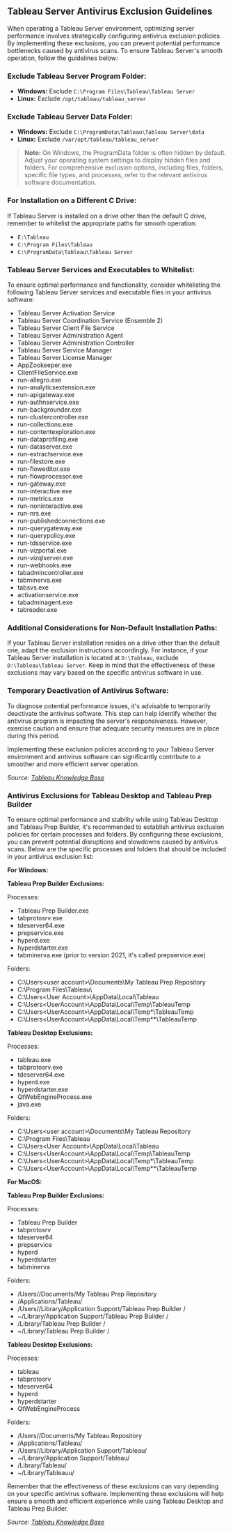 ## Tableau Server Antivirus Exclusion Guidelines

When operating a Tableau Server environment, optimizing server performance involves strategically configuring antivirus exclusion policies. By implementing these exclusions, you can prevent potential performance bottlenecks caused by antivirus scans. To ensure Tableau Server's smooth operation, follow the guidelines below:

### Exclude Tableau Server Program Folder:

- **Windows:** Exclude `C:\Program Files\Tableau\Tableau Server`
- **Linux:** Exclude `/opt/tableau/tableau_server`

### Exclude Tableau Server Data Folder:

- **Windows:** Exclude `C:\ProgramData\Tableau\Tableau Server\data`
- **Linux:** Exclude `/var/opt/tableau/tableau_server`

> **Note:** On Windows, the ProgramData folder is often hidden by default. Adjust your operating system settings to display hidden files and folders. For comprehensive exclusion options, including files, folders, specific file types, and processes, refer to the relevant antivirus software documentation.

### For Installation on a Different C Drive:
If Tableau Server is installed on a drive other than the default C drive, remember to whitelist the appropriate paths for smooth operation:

- `E:\Tableau`
- `C:\Program Files\Tableau`
- `C:\ProgramData\Tableau\Tableau Server`

### Tableau Server Services and Executables to Whitelist:

To ensure optimal performance and functionality, consider whitelisting the following Tableau Server services and executable files in your antivirus software:

- Tableau Server Activation Service
- Tableau Server Coordination Service (Ensemble 2)
- Tableau Server Client File Service
- Tableau Server Administration Agent
- Tableau Server Administration Controller
- Tableau Server Service Manager
- Tableau Server License Manager
- AppZookeeper.exe
- ClientFileService.exe
- run-allegro.exe
- run-analyticsextension.exe
- run-apigateway.exe
- run-authnservice.exe
- run-backgrounder.exe
- run-clustercontroller.exe
- run-collections.exe
- run-contentexploration.exe
- run-dataprofiling.exe
- run-dataserver.exe
- run-extractservice.exe
- run-filestore.exe
- run-floweditor.exe
- run-flowprocessor.exe
- run-gateway.exe
- run-interactive.exe
- run-metrics.exe
- run-noninteractive.exe
- run-nrs.exe
- run-publishedconnections.exe
- run-querygateway.exe
- run-querypolicy.exe
- run-tdsservice.exe
- run-vizportal.exe
- run-vizqlserver.exe
- run-webhooks.exe
- tabadmincontroller.exe
- tabminerva.exe
- tabsvs.exe
- activationservice.exe
- tabadminagent.exe
- tabreader.exe

### Additional Considerations for Non-Default Installation Paths:

If your Tableau Server installation resides on a drive other than the default one, adapt the exclusion instructions accordingly. For instance, if your Tableau Server installation is located at `D:\Tableau`, exclude `D:\Tableau\Tableau Server`. Keep in mind that the effectiveness of these exclusions may vary based on the specific antivirus software in use.

### Temporary Deactivation of Antivirus Software:

To diagnose potential performance issues, it's advisable to temporarily deactivate the antivirus software. This step can help identify whether the antivirus program is impacting the server's responsiveness. However, exercise caution and ensure that adequate security measures are in place during this period.

Implementing these exclusion policies according to your Tableau Server environment and antivirus software can significantly contribute to a smoother and more efficient server operation.

*Source: [Tableau Knowledge Base](https://kb.tableau.com/articles/howto/improving-performance-by-using-antivirus-exclusions)*


### Antivirus Exclusions for Tableau Desktop and Tableau Prep Builder

To ensure optimal performance and stability while using Tableau Desktop and Tableau Prep Builder, it's recommended to establish antivirus exclusion policies for certain processes and folders. By configuring these exclusions, you can prevent potential disruptions and slowdowns caused by antivirus scans. Below are the specific processes and folders that should be included in your antivirus exclusion list:

**For Windows:**

**Tableau Prep Builder Exclusions:**

Processes:
- Tableau Prep Builder.exe
- tabprotosrv.exe
- tdeserver64.exe
- prepservice.exe
- hyperd.exe
- hyperdstarter.exe
- tabminerva.exe (prior to version 2021, it's called prepservice.exe)

Folders:
- C:\Users\<user account>\Documents\My Tableau Prep Repository
- C:\Program Files\Tableau\
- C:\Users\<User Account>\AppData\Local\Tableau
- C:\Users\<UserAccount>\AppData\Local\Temp\TableauTemp
- C:\Users\<UserAccount>\AppData\Local\Temp\*\TableauTemp
- C:\Users\<UserAccount>\AppData\Local\Temp\*\*\TableauTemp

**Tableau Desktop Exclusions:**

Processes:
- tableau.exe
- tabprotosrv.exe
- tdeserver64.exe
- hyperd.exe
- hyperdstarter.exe
- QtWebEngineProcess.exe
- java.exe

Folders:
- C:\Users\<user account>\Documents\My Tableau Repository
- C:\Program Files\Tableau
- C:\Users\<User Account>\AppData\Local\Tableau
- C:\Users\<UserAccount>\AppData\Local\Temp\TableauTemp
- C:\Users\<UserAccount>\AppData\Local\Temp\*\TableauTemp
- C:\Users\<UserAccount>\AppData\Local\Temp\*\*\TableauTemp

**For MacOS:**

**Tableau Prep Builder Exclusions:**

Processes:
- Tableau Prep Builder
- tabprotosrv
- tdeserver64
- prepservice
- hyperd
- hyperdstarter
- tabminerva

Folders:
- /Users/<user account>/Documents/My Tableau Prep Repository
- /Applications/Tableau/
- /Users/<user>/Library/Application Support/Tableau Prep Builder <version>/
- ~/Library/Application Support/Tableau Prep Builder <version>/
- /Library/Tableau Prep Builder <version>/
- ~/Library/Tableau Prep Builder <version>/

**Tableau Desktop Exclusions:**

Processes:
- tableau
- tabprotosrv
- tdeserver64
- hyperd
- hyperdstarter
- QtWebEngineProcess

Folders:
- /Users/<user account>/Documents/My Tableau Repository
- /Applications/Tableau/
- /Users/<user>/Library/Application Support/Tableau/
- ~/Library/Application Support/Tableau/
- /Library/Tableau/
- ~/Library/Tableauu/

Remember that the effectiveness of these exclusions can vary depending on your specific antivirus software. Implementing these exclusions will help ensure a smooth and efficient experience while using Tableau Desktop and Tableau Prep Builder.

*Source: [Tableau Knowledge Base](https://kb.tableau.com/articles/howto/improving-performance-by-using-antivirus-exclusions)*
